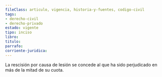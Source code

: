 ```yaml
---
fileClass: articulo, vigencia, historia-y-fuentes, codigo-civil
tags:
- derecho-civil
- derecho-privado
estado: vigente
tipo: inciso
libro:
titulo:
parrafo:
corriente-juridica:
---
```

La rescisión por causa de lesión se concede al que ha sido perjudicado en más de la mitad de su cuota.